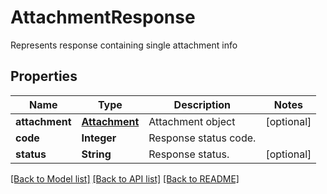 ﻿
# AttachmentResponse
Represents response containing single attachment info

## Properties
Name | Type | Description | Notes
------------ | ------------- | ------------- | -------------
**attachment** | [**Attachment**](Attachment.md) | Attachment object | [optional]
**code** | **Integer** | Response status code. | 
**status** | **String** | Response status. | [optional]


[[Back to Model list]](../README.md#documentation-for-models) [[Back to API list]](../README.md#documentation-for-api-endpoints) [[Back to README]](../README.md)


